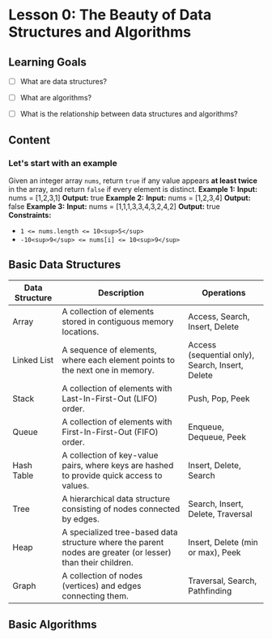 # Lesson 0: The Beauty of Data Structures and Algorithms

## Learning Goals
- [ ] What are data structures?
- [ ] What are algorithms?
- [ ] What is the relationship between data structures and algorithms?



## Content

### Let's start with an example 



Given an integer array `nums`, return `true` if any value appears **at least twice** in the array, and return `false` if every element is distinct.
**Example 1:**
**Input:** nums = \[1,2,3,1\]
**Output:** true
**Example 2:**
**Input:** nums = \[1,2,3,4\]
**Output:** false
**Example 3:**
**Input:** nums = \[1,1,1,3,3,4,3,2,4,2\]
**Output:** true
**Constraints:**
 - `1 <= nums.length <= 10<sup>5</sup>`
 - `-10<sup>9</sup> <= nums[i] <= 10<sup>9</sup>`



## Basic Data Structures

| Data Structure | Description | Operations |
| --- | --- | --- |
| Array | A collection of elements stored in contiguous memory locations. | Access, Search, Insert, Delete |
| Linked List | A sequence of elements, where each element points to the next one in memory. | Access (sequential only), Search, Insert, Delete |
| Stack | A collection of elements with Last-In-First-Out (LIFO) order. | Push, Pop, Peek |
| Queue | A collection of elements with First-In-First-Out (FIFO) order. | Enqueue, Dequeue, Peek |
| Hash Table | A collection of key-value pairs, where keys are hashed to provide quick access to values. | Insert, Delete, Search |
| Tree | A hierarchical data structure consisting of nodes connected by edges. | Search, Insert, Delete, Traversal |
| Heap | A specialized tree-based data structure where the parent nodes are greater (or lesser) than their children. | Insert, Delete (min or max), Peek |
| Graph | A collection of nodes (vertices) and edges connecting them. | Traversal, Search, Pathfinding |

## Basic Algorithms

